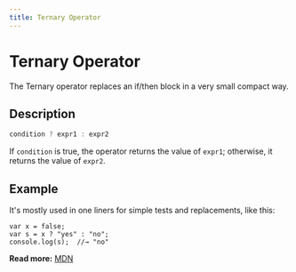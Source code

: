 ```yaml
---
title: Ternary Operator
---
```

# Ternary Operator

The Ternary operator replaces an if/then block in a very small compact way. 

## Description
```javascript
condition ? expr1 : expr2
```
If `condition` is true, the operator returns the value of `expr1`; otherwise, it returns the value of `expr2`. 

## Example
It's mostly used in one liners for simple tests and replacements, like this:

    var x = false;
    var s = x ? "yes" : "no";
    console.log(s);  //→ "no"


**Read more:** <a href='https://developer.mozilla.org/en-US/docs/Web/JavaScript/Reference/Operators/Conditional_Operator' target='_blank' rel='nofollow'>MDN</a>
